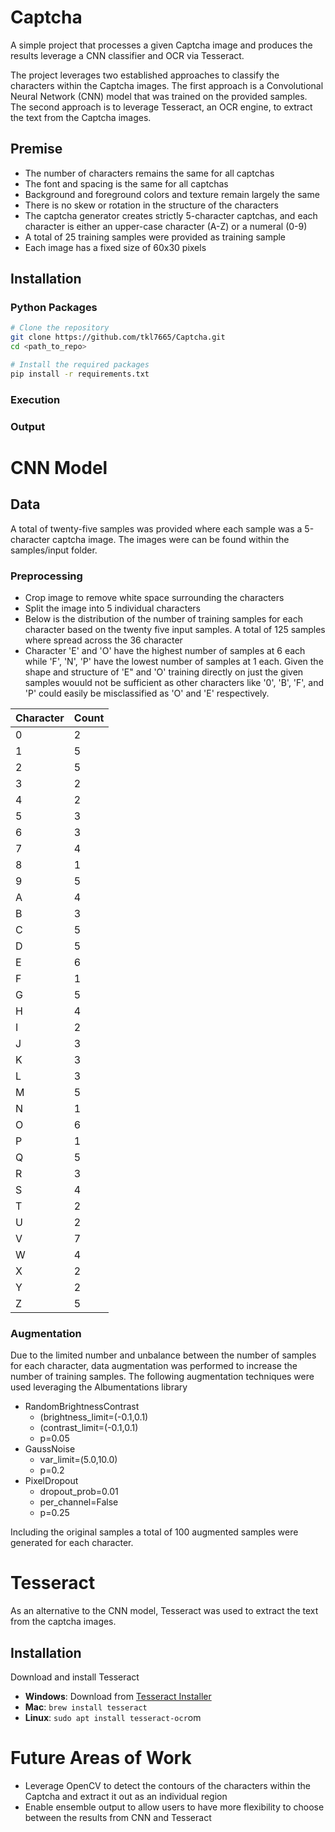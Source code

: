 # Captcha

A simple project that processes a given Captcha image and produces the results leverage a CNN classifier and OCR via Tesseract.

The project leverages two established approaches to classify the characters within the Captcha images. The first approach is a Convolutional Neural Network (CNN) model that was trained on the provided samples. The second approach is to leverage Tesseract, an OCR engine, to extract the text from the Captcha images.

## Premise
- The number of characters remains the same for all captchas
- The font and spacing is the same for all captchas
- Background and foreground colors and texture remain largely the same
- There is no skew or rotation in the structure of the characters
- The captcha generator creates strictly 5-character captchas, and each character is either an upper-case character (A-Z) or a numeral (0-9)
- A total of 25 training samples were provided as training sample
- Each image has a fixed size of 60x30 pixels

## Installation

### Python Packages
```bash
# Clone the repository
git clone https://github.com/tkl7665/Captcha.git
cd <path_to_repo>

# Install the required packages
pip install -r requirements.txt
```

### Execution

### Output


# CNN Model

## Data
A total of twenty-five samples was provided where each sample was a 5-character captcha image. The images were can be found within the samples/input folder.

### Preprocessing
- Crop image to remove white space surrounding the characters
- Split the image into 5 individual characters
- Below is the distribution of the number of training samples for each character based on the twenty five input samples. A total of 125 samples where spread across the 36 character
- Character 'E' and 'O' have the highest number of samples at 6 each while 'F', 'N', 'P' have the lowest number of samples at 1 each. Given the shape and structure of 'E" and 'O' training directly on just the given samples wouuld not be sufficient as other characters like '0', 'B', 'F', and 'P' could easily be misclassified as 'O' and 'E' respectively.

| Character | Count |
|-----------|-------|
| 0         | 2     |
| 1         | 5     |
| 2         | 5     |
| 3         | 2     |
| 4         | 2     |
| 5         | 3     |
| 6         | 3     |
| 7         | 4     |
| 8         | 1     |
| 9         | 5     |
| A         | 4     |
| B         | 3     |
| C         | 5     |
| D         | 5     |
| E         | 6     |
| F         | 1     |
| G         | 5     |
| H         | 4     |
| I         | 2     |
| J         | 3     |
| K         | 3     |
| L         | 3     |
| M         | 5     |
| N         | 1     |
| O         | 6     |
| P         | 1     |
| Q         | 5     |
| R         | 3     |
| S         | 4     |
| T         | 2     |
| U         | 2     |
| V         | 7     |
| W         | 4     |
| X         | 2     |
| Y         | 2     |
| Z         | 5     |

### Augmentation
Due to the limited number and unbalance between the number of samples for each character, data augmentation was performed to increase the number of training samples. The following augmentation techniques were used leveraging the Albumentations library

- RandomBrightnessContrast
    - (brightness_limit=(-0.1,0.1)
    - (contrast_limit=(-0.1,0.1)
    - p=0.05
- GaussNoise
    - var_limit=(5.0,10.0)
    - p=0.2
- PixelDropout
    - dropout_prob=0.01
    - per_channel=False
    - p=0.25

Including the original samples a total of 100 augmented samples were generated for each character.

# Tesseract
As an alternative to the CNN model, Tesseract was used to extract the text from the captcha images.

## Installation
Download and install Tesseract

- **Windows**: Download from [Tesseract Installer](https://github.com/UB-Mannheim/tesseract/wiki)
- **Mac**: `brew install tesseract`
- **Linux**: `sudo apt install tesseract-ocr`om

# Future Areas of Work
- Leverage OpenCV to detect the contours of the characters within the Captcha and extract it out as an individual region
- Enable ensemble output to allow users to have more flexibility to choose between the results from CNN and Tesseract

